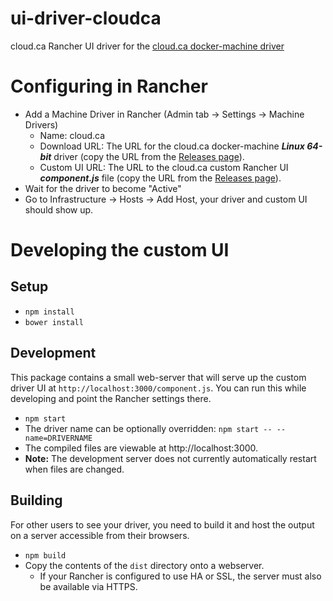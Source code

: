 # ui-driver-cloudca
cloud.ca Rancher UI driver for the [cloud.ca docker-machine driver](https://github.com/cloud-ca/docker-machine-driver-cloudca)

# Configuring in Rancher

* Add a Machine Driver in Rancher (Admin tab -> Settings -> Machine Drivers)
  * Name: cloud.ca
  * Download URL: The URL for the cloud.ca docker-machine **_Linux 64-bit_** driver (copy the URL from the [Releases page](https://github.com/cloud-ca/docker-machine-driver-cloudca/releases/latest)).
  * Custom UI URL: The URL to the cloud.ca custom Rancher UI **_component.js_** file (copy the URL from the [Releases page](https://github.com/cloud-ca/ui-driver-cloudca/releases/latest)).
* Wait for the driver to become "Active"
* Go to Infrastructure -> Hosts -> Add Host, your driver and custom UI should show up.

# Developing the custom UI
## Setup

* `npm install`
* `bower install`

## Development

This package contains a small web-server that will serve up the custom driver UI at `http://localhost:3000/component.js`.  You can run this while developing and point the Rancher settings there.
* `npm start`
* The driver name can be optionally overridden: `npm start -- --name=DRIVERNAME`
* The compiled files are viewable at http://localhost:3000.
* **Note:** The development server does not currently automatically restart when files are changed.

## Building

For other users to see your driver, you need to build it and host the output on a server accessible from their browsers.

* `npm build`
* Copy the contents of the `dist` directory onto a webserver.
  * If your Rancher is configured to use HA or SSL, the server must also be available via HTTPS.

